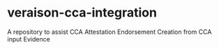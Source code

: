 # veraison-cca-integration
A repository to assist CCA Attestation Endorsement Creation from CCA input Evidence
